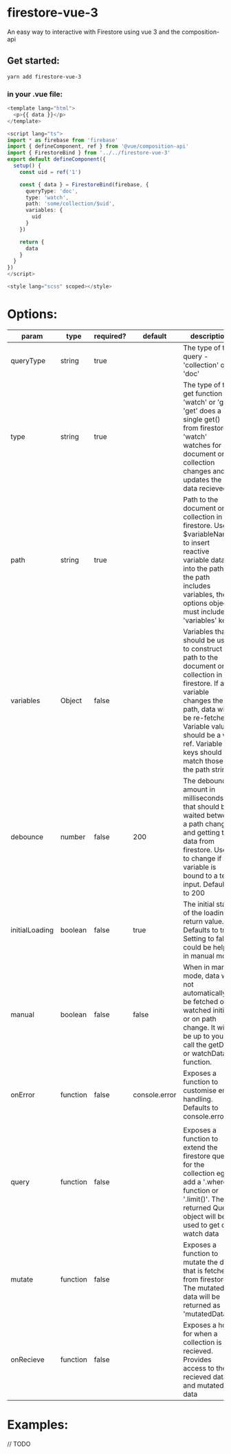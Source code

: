 # firestore-vue-3
An easy way to interactive with Firestore using vue 3 and the composition-api

## Get started:
`yarn add firestore-vue-3`

### in your .vue file:

```ts
<template lang="html">
  <p>{{ data }}</p>
</template>

<script lang="ts">
import * as firebase from 'firebase'
import { defineComponent, ref } from '@vue/composition-api'
import { FirestoreBind } from '../../firestore-vue-3'
export default defineComponent({
  setup() {
    const uid = ref('1')

    const { data } = FirestoreBind(firebase, {
      queryType: 'doc',
      type: 'watch',
      path: 'some/collection/$uid',
      variables: {
        uid
      }
    })

    return {
      data
    }
  }
})
</script>

<style lang="scss" scoped></style>
```

# Options:
| param          | type     | required? | default       | description                                                                                                                                                                                                                                       |
|----------------|----------|-----------|---------------|---------------------------------------------------------------------------------------------------------------------------------------------------------------------------------------------------------------------------------------------------|
| queryType      | string   | true      |               | The type of this query - 'collection' or 'doc'                                                                                                                                                                                                    |
| type           | string   | true      |               | The type of the get function - 'watch' or 'get'. 'get' does a single get() from firestore \| 'watch' watches for document or collection changes and updates the data recieved                                                                     |
| path           | string   | true      |               | Path to the document or collection in firestore. Use $variableName to insert reactive variable data into the path. If the path includes variables, the options object must include a 'variables' key                                              |
| variables      | Object   | false     |               | Variables that should be used to construct the path to the document or collection in firestore. If a variable changes the path, data will be re-fetched. Variable values should be a vue ref. Variable keys should match those in the path string |
| debounce       | number   | false     | 200           | The debounce amount in milliseconds that should be waited between a path change and getting the data from firestore. Useful to change if a variable is bound to a text input. Defaults to 200                                                     |
| initialLoading | boolean  | false     | true          | The initial state of the loading return value. Defaults to true. Setting to false could be helpful in manual mode                                                                                                                                 |
| manual         | boolean  | false     | false         | When in manual mode, data will not automatically be fetched or watched initially or on path change. It will be up to you to call the getData or watchData function.                                                                               |
| onError        | function | false     | console.error | Exposes a function to customise error handling. Defaults to console.error(e)                                                                                                                                                                      |
|                |          |           |               |                                                                                                                                                                                                                                                   |
| query          | function | false     |               | Exposes a function to extend the firestore query for the collection eg: add a '.where()' function or '.limit()'. The returned Query object will be used to get or watch data                                                                      |
| mutate         | function | false     |               | Exposes a function to mutate the data that is fetched from firestore. The mutated data will be returned as 'mutatedData'                                                                                                                          |
| onRecieve      | function | false     |               | Exposes a hook for when a collection is recieved. Provides access to the recieved data and mutated data                                                                                                                                           |

# Examples:
// TODO
